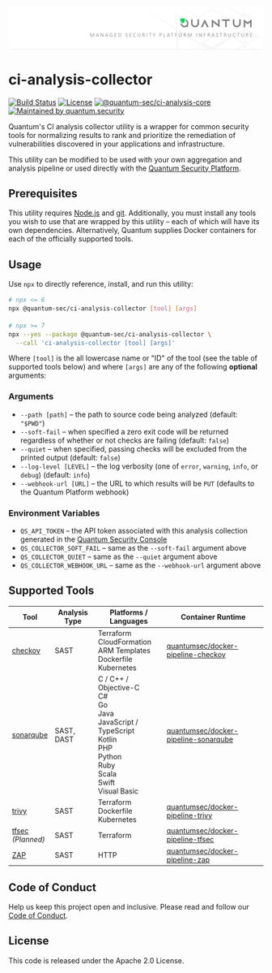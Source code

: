 ![Managed Security Platform Infrastructure by Quantum](.docs/readme-header.svg)

# ci-analysis-collector

[![Build Status][build_badge_image]][build_badge_link]
[![License][license_badge_image]][license_badge_link]
[![@quantum-sec/ci-analysis-core][npm_badge_image]][npm_badge_link]
[![Maintained by quantum.security][maintained_badge_image]][maintained_badge_link]

Quantum's CI analysis collector utility is a wrapper for common security tools for normalizing results to rank and
prioritize the remediation of vulnerabilities discovered in your applications and infrastructure.

This utility can be modified to be used with your own aggregation and analysis pipeline or used directly with the
[Quantum Security Platform](https://www.quantum.security/platform?utm_source=github&utm_medium=organic&utm_campaign=ci-analysis-collector).


## Prerequisites

This utility requires [Node.js](https://nodejs.org/en/download/) and [git](https://git-scm.com/downloads). Additionally,
you must install any tools you wish to use that are wrapped by this utility – each of which will have its own
dependencies. Alternatively, Quantum supplies Docker containers for each of the officially supported tools.

## Usage

Use `npx` to directly reference, install, and run this utility:

```bash
# npx <= 6
npx @quantum-sec/ci-analysis-collector [tool] [args]

# npx >= 7
npx --yes --package @quantum-sec/ci-analysis-collector \
  --call 'ci-analysis-collector [tool] [args]'
```

Where `[tool]` is the all lowercase name or "ID" of the tool (see the table of supported tools below) and where `[args]`
are any of the following **optional** arguments:

### Arguments

- `--path [path]` – the path to source code being analyzed (default: `"$PWD"`)
- `--soft-fail` – when specified a zero exit code will be returned regardless of whether or not checks are failing (default: `false`)
- `--quiet` – when specified, passing checks will be excluded from the printed output (default: `false`)
- `--log-level [LEVEL]` – the log verbosity (one of `error`, `warning`, `info`, or `debug`) (default: `info`)
- `--webhook-url [URL]` – the URL to which results will be `PUT` (defaults to the Quantum Platform webhook)

### Environment Variables

- `QS_API_TOKEN` – the API token associated with this analysis collection generated in the [Quantum Security Console](https://console.prod.platform.quantum.security/)
- `QS_COLLECTOR_SOFT_FAIL` – same as the `--soft-fail` argument above
- `QS_COLLECTOR_QUIET` – same as the `--quiet` argument above
- `QS_COLLECTOR_WEBHOOK_URL` – same as the `--webhook-url` argument above


## Supported Tools

| Tool                                                                   | Analysis Type | Platforms / Languages                                                                                                                                           | Container Runtime                                                                                                     |
|------------------------------------------------------------------------|---------------|-----------------------------------------------------------------------------------------------------------------------------------------------------------------|-----------------------------------------------------------------------------------------------------------------------|
| [checkov](https://github.com/bridgecrewio/checkov)                     | SAST          | Terraform<br />CloudFormation<br />ARM Templates<br />Dockerfile<br />Kubernetes                                                                                | [quantumsec/docker-pipeline-checkov](https://hub.docker.com/r/quantumsec/docker-pipeline-checkov)     |
| [sonarqube](https://github.com/SonarSource/sonarqube) | SAST, DAST    | C / C++ / Objective-C<br />C#<br />Go<br />Java<br />JavaScript / TypeScript<br />Kotlin<br />PHP<br />Python<br />Ruby<br />Scala<br />Swift<br />Visual Basic | [quantumsec/docker-pipeline-sonarqube](https://hub.docker.com/r/quantumsec/docker-pipeline-sonarqube) |
| [trivy](https://github.com/aquasecurity/trivy)                     | SAST          | Terraform<br />Dockerfile<br />Kubernetes                                                                                                                             | [quantumsec/docker-pipeline-trivy](https://hub.docker.com/r/quantumsec/docker-pipeline-trivy)     |
| [tfsec](https://github.com/aquasecurity/tfsec)<br />_(Planned)_        | SAST          | Terraform                                                                                                                                                       | [quantumsec/docker-pipeline-tfsec](https://hub.docker.com/r/quantumsec/docker-pipeline-tfsec)         |
| [ZAP](https://github.com/zaproxy/zaproxy)                     | SAST          | HTTP                                                | [quantumsec/docker-pipeline-zap](https://hub.docker.com/r/quantumsec/docker-pipeline-zap)     |


## Code of Conduct

Help us keep this project open and inclusive. Please read and follow our [Code of Conduct](https://www.quantum.security/oss/code-of-conduct).

## License

This code is released under the Apache 2.0 License.


[build_badge_image]:https://dev.azure.com/quantum-sec/Quantum/_apis/build/status/Tools/quantum-sec.ci-analysis-collector?repoName=quantum-sec%2Fci-analysis-collector&branchName=master
[build_badge_link]:https://dev.azure.com/quantum-sec/Quantum/_build/latest?definitionId=84&repoName=quantum-sec%2Fci-analysis-collector&branchName=master
[license_badge_image]:https://img.shields.io/npm/l/@quantum-sec/ci-analysis-collector.svg?color=008cda
[license_badge_link]:./LICENSE
[npm_badge_image]:https://img.shields.io/npm/v/@quantum-sec/ci-analysis-collector.svg?color=5915ac
[npm_badge_link]:https://www.npmjs.com/package/@quantum-sec/ci-analysis-collector
[maintained_badge_image]:https://img.shields.io/badge/maintained%20by-quantum.security-00da55
[maintained_badge_link]:https://www.quantum.security?utm_source=github&utm_medium=organic_oss&utm_campaign=ci-analysis-collector
